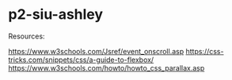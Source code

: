 # p2-siu-ashley

Resources:

https://www.w3schools.com/Jsref/event_onscroll.asp
https://css-tricks.com/snippets/css/a-guide-to-flexbox/
https://www.w3schools.com/howto/howto_css_parallax.asp

